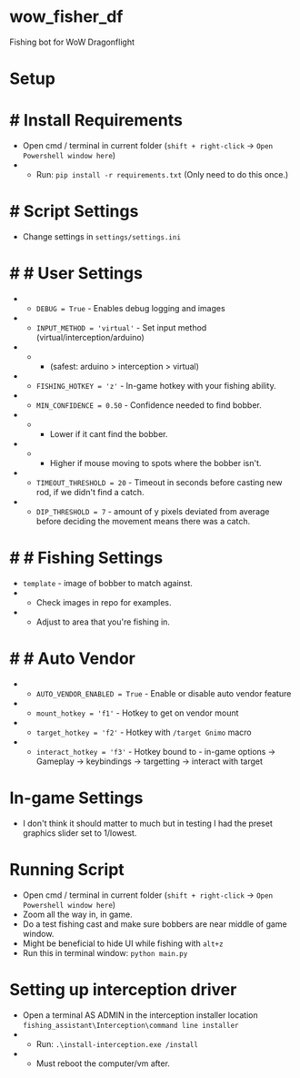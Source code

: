 # wow_fisher_df
Fishing bot for WoW Dragonflight


# Setup
# # Install Requirements
* Open cmd / terminal in current folder (`shift + right-click` -> `Open Powershell window here`)
* * Run: `pip install -r requirements.txt` (Only need to do this once.)

# # Script Settings
* Change settings in `settings/settings.ini`
# # # User Settings
* * `DEBUG = True` - Enables debug logging and images
* * `INPUT_METHOD = 'virtual'` - Set input method (virtual/interception/arduino) 
* * * (safest: arduino > interception > virtual)
* * `FISHING_HOTKEY = 'z'` - In-game hotkey with your fishing ability.
* * `MIN_CONFIDENCE = 0.50` - Confidence needed to find bobber. 
* * * Lower if it cant find the bobber.
* * * Higher if mouse moving to spots where the bobber isn't.
* * `TIMEOUT_THRESHOLD = 20`  - Timeout in seconds before casting new rod, if we didn't find a catch.
* * `DIP_THRESHOLD = 7`  - amount of y pixels deviated from average before deciding the movement means there was a catch.
# # # Fishing Settings
* `template` - image of bobber to match against. 
* * Check images in repo for examples.
* * Adjust to area that you're fishing in.
# # # Auto Vendor
* * `AUTO_VENDOR_ENABLED = True` - Enable or disable auto vendor feature
* * `mount_hotkey = 'f1'` - Hotkey to get on vendor mount
* * `target_hotkey = 'f2'` - Hotkey with `/target Gnimo` macro
* * `interact_hotkey = 'f3'` - Hotkey bound to - in-game options -> Gameplay -> keybindings -> targetting -> interact with target

# In-game Settings
* I don't think it should matter to much but in testing I had the preset graphics slider set to 1/lowest.

# Running Script
* Open cmd / terminal in current folder (`shift + right-click` -> `Open Powershell window here`)
* Zoom all the way in, in game.
* Do a test fishing cast and make sure bobbers are near middle of game window.
* Might be beneficial to hide UI while fishing with `alt+z`
* Run this in terminal window: `python main.py`

# Setting up interception driver
* Open a terminal AS ADMIN in the interception installer location `fishing_assistant\Interception\command line installer`
* * Run: `.\install-interception.exe /install`
* * Must reboot the computer/vm after.